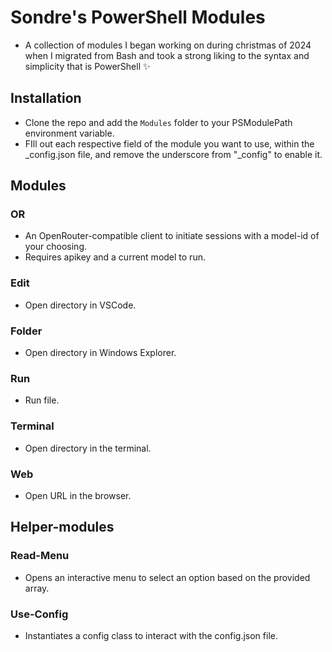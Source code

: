 # Sondre's PowerShell Modules

- A collection of modules I began working on during christmas of 2024 when I migrated from Bash and took a strong liking to the syntax and simplicity that is PowerShell ✨

## Installation

- Clone the repo and add the `Modules` folder to your PSModulePath environment variable.
- FIll out each respective field of the module you want to use, within the _config.json file, and remove the underscore from "_config" to enable it.

## Modules

### OR

- An OpenRouter-compatible client to initiate sessions with a model-id of your choosing.
- Requires apikey and a current model to run.

### Edit

- Open directory in VSCode.

### Folder

- Open directory in Windows Explorer.

### Run

- Run file.

### Terminal

- Open directory in the terminal.

### Web

- Open URL in the browser.

## Helper-modules

### Read-Menu

- Opens an interactive menu to select an option based on the provided array.

### Use-Config

- Instantiates a config class to interact with the config.json file.
